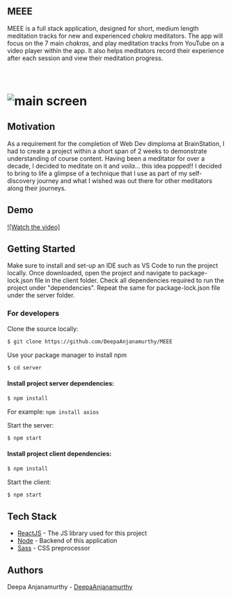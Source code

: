 

## MEEE
MEEE is a full stack application, designed for short, medium length meditation tracks for new and experienced *chakra* meditators. The app will focus on the 7 main *chakras*, and play meditation tracks from YouTube on a video player within the app. It also helps meditators record their experience after each session and view their meditation progress.

<h1>
  <br>
  <img src="https://i.imgur.com/eCDy1JV.jpg" alt="main screen" width="">
</h1>

## Motivation
As a requirement for the completion of Web Dev dimploma at BrainStation, I had to create a project within a short span of 2 weeks to demonstrate understanding of course content. Having been a meditator for over a decade, I decided to meditate on it and *voila*... this idea popped!! I decided to bring to life a glimpse of a technique that I use as part of my self-discovery journey and what I wished was out there for other meditators along their journeys.

## Demo
[![Watch the video]](https://user-images.githubusercontent.com/76414473/115643007-d24b9c80-a2d0-11eb-8978-2a7ba53567f6.mp4
)

## Getting Started

Make sure to install and set-up an IDE such as VS Code to run the project locally. Once downloaded, open the project and navigate to package-lock.json file in the client folder. Check all dependencies required to run the project under "dependencies". Repeat the same for package-lock.json file under the server folder.

### For developers

Clone the source locally:

```sh
$ git clone https://github.com/DeepaAnjanamurthy/MEEE
```

Use your package manager to install npm

```sh
$ cd server
```

#### Install project server dependencies:

```sh
$ npm install 
```

For example: `npm install axios`

Start the server:

```sh
$ npm start
```

#### Install project client dependencies:

```sh
$ npm install 
```

Start the client:

```sh
$ npm start
```

## Tech Stack

- [ReactJS](https://reactjs.org/) - The JS library used for this project
- [Node](https://nodejs.org/en/) - Backend of this application
- [Sass](https://sass-lang.com/) - CSS preprocessor

## Authors

Deepa Anjanamurthy - [DeepaAnjanamurthy]()
